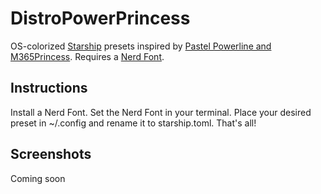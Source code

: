 # DistroPowerPrincess
OS-colorized [Starship](https://starship.rs/) presets inspired by [Pastel Powerline and M365Princess](https://starship.rs/presets/pastel-powerline). Requires a [Nerd Font](https://www.nerdfonts.com/).

## Instructions
Install a Nerd Font. Set the Nerd Font in your terminal. Place your desired preset in ~/.config and rename it to starship.toml. That's all!

## Screenshots
Coming soon
